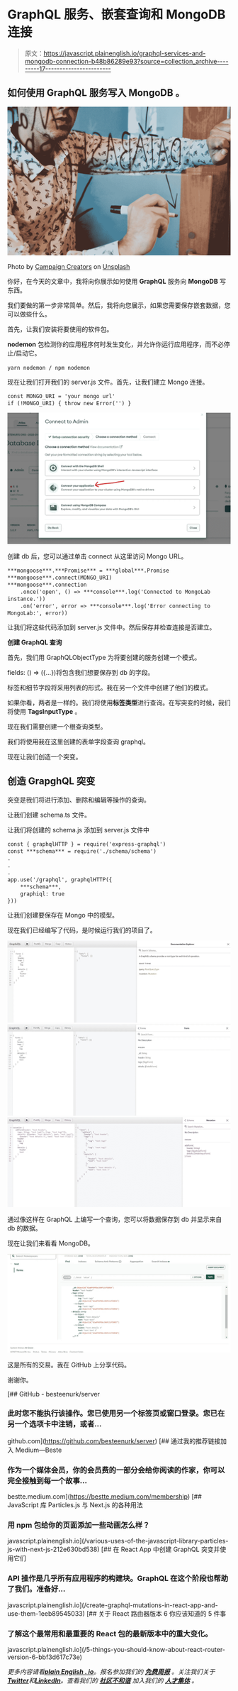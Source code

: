 # GraphQL 服务、嵌套查询和 MongoDB 连接

> 原文：<https://javascript.plainenglish.io/graphql-services-and-mongodb-connection-b48b86289e93?source=collection_archive---------17----------------------->

## 如何使用 **GraphQL** 服务写入 **MongoDB** 。

![](img/3908d24e0d4df3ab6bfeedf2e8a975ce.png)

Photo by [Campaign Creators](https://unsplash.com/@campaign_creators?utm_source=medium&utm_medium=referral) on [Unsplash](https://unsplash.com?utm_source=medium&utm_medium=referral)

你好，在今天的文章中，我将向你展示如何使用 **GraphQL** 服务向 **MongoDB** 写东西。

我们要做的第一步非常简单。然后，我将向您展示，如果您需要保存嵌套数据，您可以做些什么。

首先，让我们安装将要使用的软件包。

**nodemon** 包检测你的应用程序何时发生变化，并允许你运行应用程序，而不必停止/启动它。

`yarn nodemon / npm nodemon`

现在让我们打开我们的 server.js 文件。首先，让我们建立 Mongo 连接。

```
const MONGO_URI = 'your mongo url'
if (!MONGO_URI) { throw new Error('') }
```

![](img/41a55a597fcb0c0a507b5e9f75666538.png)

创建 db 后，您可以通过单击 connect 从这里访问 Mongo URL。

```
***mongoose***.***Promise*** = ***global***.Promise
***mongoose***.connect(MONGO_URI)
***mongoose***.connection
    .once('open', () => ***console***.log('Connected to MongoLab instance.'))
    .on('error', error => ***console***.log('Error connecting to MongoLab:', error))
```

让我们将这些代码添加到 server.js 文件中。然后保存并检查连接是否建立。

**创建 GraphQL 查询**

首先，我们用 GraphQLObjectType 为将要创建的服务创建一个模式。

fields: () => ({…})将包含我们想要保存到 db 的字段。

标签和细节字段将采用列表的形式。我在另一个文件中创建了他们的模式。

如果你看，两者是一样的。我们将使用**标签类型**进行查询。在写突变的时候，我们将使用 **TagsInputType** 。

现在我们需要创建一个根查询类型。

我们将使用我在这里创建的表单字段查询 graphql。

现在让我们创造一个突变。

## 创造 GrapghQL 突变

突变是我们将进行添加、删除和编辑等操作的查询。

让我们创建 schema.ts 文件。

让我们将创建的 schema.js 添加到 server.js 文件中

```
const { graphqlHTTP } = require('express-graphql')
const ***schema*** = require('./schema/schema')
.
.
.
app.use('/graphql', graphqlHTTP({
    ***schema***,
    graphiql: true
}))
```

让我们创建要保存在 Mongo 中的模型。

现在我们已经编写了代码，是时候运行我们的项目了。

![](img/4d0e4576c5865c9b56f3413008758198.png)![](img/f4b9e639cbd267d14a1843a39f10bc67.png)![](img/9e26591605424e929220daf38da51af4.png)

通过像这样在 GraphQL 上编写一个查询，您可以将数据保存到 db 并显示来自 db 的数据。

现在让我们来看看 MongoDB。

![](img/4dd3a86b1456e7abb7f9ffeaeb46bfac.png)

这是所有的交易。我在 GitHub 上分享代码。

谢谢你。

[](https://github.com/besteenurk/server) [## GitHub - besteenurk/server

### 此时您不能执行该操作。您已使用另一个标签页或窗口登录。您已在另一个选项卡中注销，或者…

github.com](https://github.com/besteenurk/server) [](https://bestte.medium.com/membership) [## 通过我的推荐链接加入 Medium—Beste

### 作为一个媒体会员，你的会员费的一部分会给你阅读的作家，你可以完全接触到每一个故事…

bestte.medium.com](https://bestte.medium.com/membership) [](/various-uses-of-the-javascript-library-particles-js-with-next-js-212e630bd538) [## JavaScript 库 Particles.js 与 Next.js 的各种用法

### 用 npm 包给你的页面添加一些动画怎么样？

javascript.plainenglish.io](/various-uses-of-the-javascript-library-particles-js-with-next-js-212e630bd538) [](/create-graphql-mutations-in-react-app-and-use-them-1eeb89545033) [## 在 React App 中创建 GraphQL 突变并使用它们

### API 操作是几乎所有应用程序的构建块。GraphQL 在这个阶段也帮助了我们。准备好…

javascript.plainenglish.io](/create-graphql-mutations-in-react-app-and-use-them-1eeb89545033) [](/5-things-you-should-know-about-react-router-version-6-bbf3d617c73e) [## 关于 React 路由器版本 6 你应该知道的 5 件事

### 了解这个最常用和最重要的 React 包的最新版本中的重大变化。

javascript.plainenglish.io](/5-things-you-should-know-about-react-router-version-6-bbf3d617c73e) 

*更多内容请看*[***plain English . io***](https://plainenglish.io/)*。报名参加我们的* [***免费周报***](http://newsletter.plainenglish.io/) *。关注我们关于*[***Twitter***](https://twitter.com/inPlainEngHQ)*和*[***LinkedIn***](https://www.linkedin.com/company/inplainenglish/)*。查看我们的* [***社区不和谐***](https://discord.gg/GtDtUAvyhW) *加入我们的* [***人才集体***](https://inplainenglish.pallet.com/talent/welcome) *。*